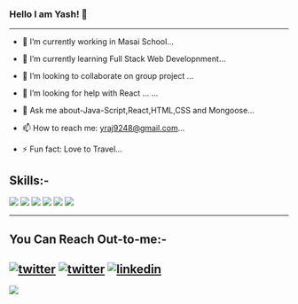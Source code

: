 ### Hello I am Yash! 👋
---

- 🔭 I’m currently working in Masai School...

- 🌱 I’m currently learning Full Stack Web Developnment...

- 👯 I’m looking to collaborate on group project ...

- 🤔 I’m looking for help with React ...
...
- 💬 Ask me about-Java-Script,React,HTML,CSS and Mongoose...

- 📫 How to reach me: yraj9248@gmail.com...

- ⚡ Fun fact: Love to Travel...

Skills:-
---
![](https://img.icons8.com/external-flaticons-lineal-color-flat-icons/2x/external-html-mobile-app-development-flaticons-lineal-color-flat-icons-4.png)
![](https://img.icons8.com/external-flaticons-lineal-color-flat-icons/2x/external-css-computer-science-flaticons-lineal-color-flat-icons-2.png)
![](https://img.icons8.com/color/2x/mongodb.png)
![](https://img.icons8.com/fluency/2x/node-js.png)
![](https://img.icons8.com/ios-glyphs/2x/react.png)
![](https://img.icons8.com/windows/2x/nodejs.png)

---
You Can Reach Out-to-me:-
---
[![twitter](https://img.shields.io/badge/twitter-1DA1F2?style=for-the-badge&logo=twitter&logoColor=white)](https://yash-raj.netlify.app/)
[![twitter](https://img.shields.io/badge/twitter-1DA1F2?style=for-the-badge&logo=twitter&logoColor=white)](https://twitter.com/Yashi_raj_)
[![linkedin](https://img.shields.io/badge/linkedin-0A66C2?style=for-the-badge&logo=linkedin&logoColor=white)](https://www.linkedin.com/in/yash-raj-926416174/)
---
<img src="https://github-readme-stats.vercel.app/api?username=yash9431-gif&&show_icons=true&title_color=ffffff&icon_color=bb2acf&text_color=daf7dc&bg_color=151515"/>
